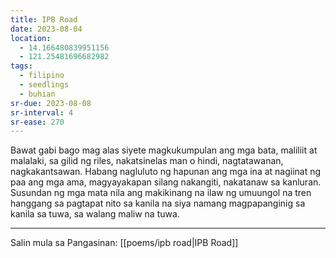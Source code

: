 ```yaml
---
title: IPB Road
date: 2023-08-04
location:
  - 14.166480839951156
  - 121.25481696682982
tags:
  - filipino
  - seedlings
  - buhian
sr-due: 2023-08-08
sr-interval: 4
sr-ease: 270
---
```

Bawat gabi bago mag alas siyete magkukumpulan ang mga bata, maliliit at malalaki, sa gilid ng riles, nakatsinelas man o hindi, nagtatawanan, nagkakantsawan. Habang nagluluto ng hapunan ang mga ina at nagiinat ng paa ang mga ama, magyayakapan silang nakangiti, nakatanaw sa kanluran. Susundan ng mga mata nila ang makikinang na ilaw ng umuungol na tren hanggang sa pagtapat nito sa kanila na siya namang magpapanginig sa kanila sa tuwa, sa walang maliw na tuwa.

---
Salin mula sa Pangasinan: [[poems/ipb road|IPB Road]]